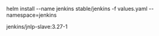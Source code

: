 helm install --name jenkins stable/jenkins -f values.yaml --namespace=jenkins


jenkins/jnlp-slave:3.27-1
